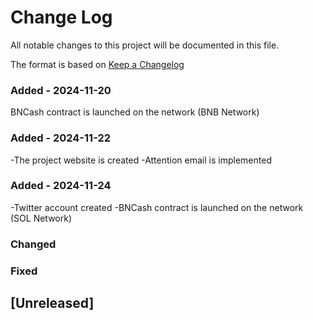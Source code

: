 
# Change Log

All notable changes to this project will be documented in this file.
 
The format is based on [Keep a Changelog](http://keepachangelog.com/)
 
### Added - 2024-11-20

BNCash contract is launched on the network (BNB Network)

### Added - 2024-11-22

-The project website is created
-Attention email is implemented

### Added - 2024-11-24

-Twitter account created
-BNCash contract is launched on the network (SOL Network)

### Changed
### Fixed
## [Unreleased] 
